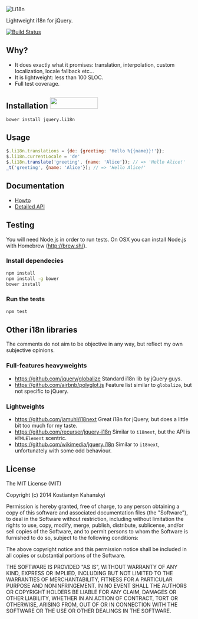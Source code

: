 ![Li18n](https://kostia-github.s3.amazonaws.com/jquery.li18n.svg)

Lightweight i18n for jQuery.

[![Build Status](https://travis-ci.org/kostia/jquery.li18n.png)](https://travis-ci.org/kostia/jquery.li18n)

## Why?

* It does exactly what it promises: translation, interpolation, custom localization, locale fallback etc...
* It is lightweight: less than 100 SLOC.
* Full test coverage.

## Installation <a href="http://bower.io/search/?q=jquery.li18n"><img src="https://github.com/benschwarz/bower-badges/raw/gh-pages/badge@2x.png" width="130" height="30"></a>

```
bower install jquery.li18n
```

## Usage

```javascript
$.li18n.translations = {de: {greeting: 'Hello %{{name}}!'}};
$.li18n.currentLocale = 'de'
$.li18n.translate('greeting', {name: 'Alice'}); // => 'Hello Alice!'
_t('greeting', {name: 'Alice'}); // => 'Hello Alice!'
```

## Documentation

* [Howto](/HOWTO.md)
* [Detailed API](/API.md)

## Testing

You will need Node.js in order to run tests.
On OSX you can install Node.js with Homebrew (http://brew.sh/).

### Install dependecies

```bash
npm install
npm install -g bower
bower install
```

### Run the tests

```bash
npm test
```

## Other i18n libraries

The comments do not aim to be objective in any way, but reflect my own subjective opinions.

### Full-features heavyweights

* https://github.com/jquery/globalize Standard i18n lib by jQuery guys.
* https://github.com/airbnb/polyglot.js Feature list similar to `globalize`, but not specific to jQuery.

### Lightweights

* https://github.com/jamuhl/i18next Great i18n for jQuery, but does a little bit too much for my taste.
* https://github.com/recurser/jquery-i18n Similar to `i18next`, but the API is `HTMLElement` scentric.
* https://github.com/wikimedia/jquery.i18n Similar to `i18next`, unfortunately with some odd behaviour.

## License

The MIT License (MIT)

Copyright (c) 2014 Kostiantyn Kahanskyi

Permission is hereby granted, free of charge, to any person obtaining a copy
of this software and associated documentation files (the "Software"), to deal
in the Software without restriction, including without limitation the rights
to use, copy, modify, merge, publish, distribute, sublicense, and/or sell
copies of the Software, and to permit persons to whom the Software is
furnished to do so, subject to the following conditions:

The above copyright notice and this permission notice shall be included in all
copies or substantial portions of the Software.

THE SOFTWARE IS PROVIDED "AS IS", WITHOUT WARRANTY OF ANY KIND, EXPRESS OR
IMPLIED, INCLUDING BUT NOT LIMITED TO THE WARRANTIES OF MERCHANTABILITY,
FITNESS FOR A PARTICULAR PURPOSE AND NONINFRINGEMENT. IN NO EVENT SHALL THE
AUTHORS OR COPYRIGHT HOLDERS BE LIABLE FOR ANY CLAIM, DAMAGES OR OTHER
LIABILITY, WHETHER IN AN ACTION OF CONTRACT, TORT OR OTHERWISE, ARISING FROM,
OUT OF OR IN CONNECTION WITH THE SOFTWARE OR THE USE OR OTHER DEALINGS IN THE
SOFTWARE.
